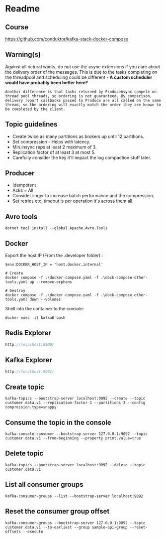 # Readme

## Course
https://github.com/conduktor/kafka-stack-docker-compose

## Warning(s)
Against all natural wants, do not use the async extensions if you care about the delivery order of the messages. 
This is due to the tasks completing on the threadpool and scheduling could be different - **A custom scheduler would have probably been better here?**

```
Another difference is that tasks returned by ProduceAsync compete on thread pool threads, so ordering is not guaranteed. By comparison, delivery report callbacks passed to Produce are all called on the same thread, so the ordering will exactly match the order they are known to be completed by the client.
```

## Topic guidelines

- Create twice as many partitions as brokers up until 12 partitions.
- Set compression - Helps with latency.
- Min.insync reps at least 2 maximum of 3.
- Replication factor of at least 3 at most 5.
- Carefully consider the key it'll impact the log compaction stuff later.

## Producer

- Idempotent
- Acks = All
- Consider linger to increase batch performance and the compression.
- Set retries etc, timeout is per operation it's across them all.

## Avro tools

```
dotnet tool install --global Apache.Avro.Tools
```

## Docker

Export the host IP (From the .developer folder) :
```
$env:DOCKER_HOST_IP = 'host.docker.internal'

# Create
docker compose -f .\docker-compose.yaml -f .\dock-compose-other-tools.yaml up --remove-orphans

# Destroy
docker compose -f .\docker-compose.yaml -f .\dock-compose-other-tools.yaml down --volumes

```


Shell into the container to the console:
```
docker exec -it kafka0 bash
```

## Redis Explorer

```csharp
http://localhost:8100/
```
## Kafka Explorer

```csharp
http://localhost:9001/
```

## Create topic
```
kafka-topics --bootstrap-server localhost:9092 --create --topic customer.data.v1 --replication-factor 1 --partitions 3 --config compression.type=snappy
```

## Consume the topic in the console
```
kafka-console-consumer --bootstrap-server 127.0.0.1:9092 --topic customer.data.v1 --from-beginning --property print.value=true
```

## Delete topic
```
kafka-topics --bootstrap-server localhost:9092 --delete --topic customer.data.v1
```

## List all consumer groups
```
kafka-consumer-groups --list --bootstrap-server localhost:9092
```

## Reset the consumer group offset
```
kafka-consumer-groups --bootstrap-server 127.0.0.1:9092 --topic customer.data.v1 --to-earliest --group sample-api-group --reset-offsets --execute
```